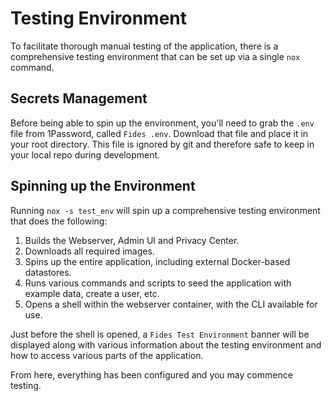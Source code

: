 # Testing Environment

To facilitate thorough manual testing of the application, there is a comprehensive testing environment that can be set up via a single `nox` command.

## Secrets Management

Before being able to spin up the environment, you'll need to grab the `.env` file from 1Password, called `Fides .env`. Download that file and place it in your root directory. This file is ignored by git and therefore safe to keep in your local repo during development.

## Spinning up the Environment

Running `nox -s test_env` will spin up a comprehensive testing environment that does the following:

1. Builds the Webserver, Admin UI and Privacy Center.
1. Downloads all required images.
1. Spins up the entire application, including external Docker-based datastores.
1. Runs various commands and scripts to seed the application with example data, create a user, etc.
1. Opens a shell within the webserver container, with the CLI available for use.

Just before the shell is opened, a `Fides Test Environment` banner will be displayed along with various information about the testing environment and how to access various parts of the application.

From here, everything has been configured and you may commence testing.
